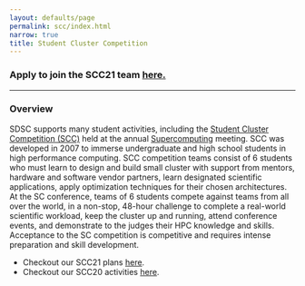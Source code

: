 ```yaml
---
layout: defaults/page
permalink: scc/index.html
narrow: true
title: Student Cluster Competition 
---
```


<h3>Apply to join the SCC21 team <b><a href="https://na.eventscloud.com/ereg/newreg.php?eventid=613507&">here.</a></b>

<hr>
<h3>Overview</h3>
<p>SDSC supports many student activities, including the
<a href="http://www.studentclustercompetition.us/">Student Cluster Competition (SCC)</a>
held at the annual <a href="https://supercomputing.org/">Supercomputing</a> meeting.
SCC was developed in 2007 to immerse undergraduate and high school students in high performance computing.
SCC competition teams consist of 6 students who  must learn to design and
build small cluster with support from mentors, hardware and
software vendor partners, learn designated scientific applications, apply optimization techniques
for their chosen architectures. At the SC conference, teams of 6 students compete against teams
from all over the world, in a non-stop, 48-hour challenge to complete a real-world scientific workload,
keep the cluster up and running, attend conference events, and demonstrate to the judges their HPC knowledge
and skills. Acceptance to the SC competition is competitive and requires intense
preparation and skill development.</p>
<ul>
<li> Checkout our SCC21 plans <a href="scc21.html">here</a>. </li>
<li> Checkout our SCC20 activities <a href="scc20.html">here</a>. </li>
</ul>



